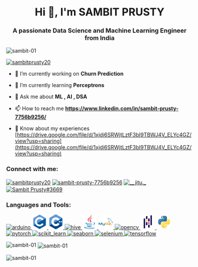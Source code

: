 
<h1 align="center">Hi 👋, I'm SAMBIT PRUSTY</h1>
<h3 align="center">A passionate Data Science and Machine Learning Engineer from India</h3>

<p align="left"> <img src="https://komarev.com/ghpvc/?username=sambit-01&label=Profile%20views&color=0e75b6&style=flat" alt="sambit-01" /> </p>

<p align="left"> <a href="https://twitter.com/sambitprusty20" target="blank"><img src="https://img.shields.io/twitter/follow/sambitprusty20?logo=twitter&style=for-the-badge" alt="sambitprusty20" /></a> </p>

- 🔭 I’m currently working on **Churn Prediction**

- 🌱 I’m currently learning **Perceptrons**

- 💬 Ask me about **ML , AI , DSA**

- 📫 How to reach me **https://www.linkedin.com/in/sambit-prusty-7756b9256/**

- 📄 Know about my experiences [https://drive.google.com/file/d/1xjdi6SRWjtLztF3bI9TBWJ4V_ELYc4GZ/view?usp=sharing](https://drive.google.com/file/d/1xjdi6SRWjtLztF3bI9TBWJ4V_ELYc4GZ/view?usp=sharing)

<h3 align="left">Connect with me:</h3>
<p align="left">
<a href="https://twitter.com/sambitprusty20" target="blank"><img align="center" src="https://raw.githubusercontent.com/rahuldkjain/github-profile-readme-generator/master/src/images/icons/Social/twitter.svg" alt="sambitprusty20" height="30" width="40" /></a>
<a href="https://linkedin.com/in/sambit-prusty-7756b9256" target="blank"><img align="center" src="https://raw.githubusercontent.com/rahuldkjain/github-profile-readme-generator/master/src/images/icons/Social/linked-in-alt.svg" alt="sambit-prusty-7756b9256" height="30" width="40" /></a>
<a href="https://instagram.com/__jitu._" target="blank"><img align="center" src="https://raw.githubusercontent.com/rahuldkjain/github-profile-readme-generator/master/src/images/icons/Social/instagram.svg" alt="__jitu._" height="30" width="40" /></a>
<a href="https://discord.gg/Sambit Prusty#3669" target="blank"><img align="center" src="https://raw.githubusercontent.com/rahuldkjain/github-profile-readme-generator/master/src/images/icons/Social/discord.svg" alt="Sambit Prusty#3669" height="30" width="40" /></a>
</p>

<h3 align="left">Languages and Tools:</h3>
<p align="left"> <a href="https://www.arduino.cc/" target="_blank" rel="noreferrer"> <img src="https://cdn.worldvectorlogo.com/logos/arduino-1.svg" alt="arduino" width="40" height="40"/> </a> <a href="https://www.cprogramming.com/" target="_blank" rel="noreferrer"> <img src="https://raw.githubusercontent.com/devicons/devicon/master/icons/c/c-original.svg" alt="c" width="40" height="40"/> </a> <a href="https://www.w3schools.com/cpp/" target="_blank" rel="noreferrer"> <img src="https://raw.githubusercontent.com/devicons/devicon/master/icons/cplusplus/cplusplus-original.svg" alt="cplusplus" width="40" height="40"/> </a> <a href="https://hive.apache.org/" target="_blank" rel="noreferrer"> <img src="https://www.vectorlogo.zone/logos/apache_hive/apache_hive-icon.svg" alt="hive" width="40" height="40"/> </a> <a href="https://www.java.com" target="_blank" rel="noreferrer"> <img src="https://raw.githubusercontent.com/devicons/devicon/master/icons/java/java-original.svg" alt="java" width="40" height="40"/> </a> <a href="https://www.mysql.com/" target="_blank" rel="noreferrer"> <img src="https://raw.githubusercontent.com/devicons/devicon/master/icons/mysql/mysql-original-wordmark.svg" alt="mysql" width="40" height="40"/> </a> <a href="https://opencv.org/" target="_blank" rel="noreferrer"> <img src="https://www.vectorlogo.zone/logos/opencv/opencv-icon.svg" alt="opencv" width="40" height="40"/> </a> <a href="https://pandas.pydata.org/" target="_blank" rel="noreferrer"> <img src="https://raw.githubusercontent.com/devicons/devicon/2ae2a900d2f041da66e950e4d48052658d850630/icons/pandas/pandas-original.svg" alt="pandas" width="40" height="40"/> </a> <a href="https://www.python.org" target="_blank" rel="noreferrer"> <img src="https://raw.githubusercontent.com/devicons/devicon/master/icons/python/python-original.svg" alt="python" width="40" height="40"/> </a> <a href="https://pytorch.org/" target="_blank" rel="noreferrer"> <img src="https://www.vectorlogo.zone/logos/pytorch/pytorch-icon.svg" alt="pytorch" width="40" height="40"/> </a> <a href="https://scikit-learn.org/" target="_blank" rel="noreferrer"> <img src="https://upload.wikimedia.org/wikipedia/commons/0/05/Scikit_learn_logo_small.svg" alt="scikit_learn" width="40" height="40"/> </a> <a href="https://seaborn.pydata.org/" target="_blank" rel="noreferrer"> <img src="https://seaborn.pydata.org/_images/logo-mark-lightbg.svg" alt="seaborn" width="40" height="40"/> </a> <a href="https://www.selenium.dev" target="_blank" rel="noreferrer"> <img src="https://raw.githubusercontent.com/detain/svg-logos/780f25886640cef088af994181646db2f6b1a3f8/svg/selenium-logo.svg" alt="selenium" width="40" height="40"/> </a> <a href="https://www.tensorflow.org" target="_blank" rel="noreferrer"> <img src="https://www.vectorlogo.zone/logos/tensorflow/tensorflow-icon.svg" alt="tensorflow" width="40" height="40"/> </a> </p>

<p><img align="left" src="https://github-readme-stats.vercel.app/api/top-langs?username=sambit-01&show_icons=true&locale=en&layout=compact" alt="sambit-01" /></p>

<p>&nbsp;<img align="center" src="https://github-readme-stats.vercel.app/api?username=sambit-01&show_icons=true&locale=en" alt="sambit-01" /></p>

<p><img align="center" src="https://github-readme-streak-stats.herokuapp.com/?user=sambit-01&" alt="sambit-01" /></p>
